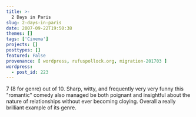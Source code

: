 ```yaml
---
title: >-
  2 Days in Paris
slug: 2-days-in-paris
date: 2007-09-22T19:50:38
themes: []
tags: ['Cinema']
projects: []
posttypes: []
featured: False
provenance: [ wordpress, rufuspollock.org, migration-201703 ]
wordpress:
  - post_id: 223
---
```


7 (8 for genre) out of 10. Sharp, witty, and frequently very very funny this "romantic" comedy also managed be both poignant and insightful about the nature of relationships without ever becoming cloying. Overall a really brilliant example of its genre.

